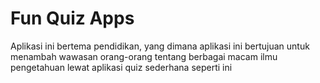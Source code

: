 # Fun Quiz Apps

Aplikasi ini bertema pendidikan, yang dimana aplikasi ini bertujuan untuk menambah wawasan orang-orang tentang berbagai macam ilmu pengetahuan lewat aplikasi quiz sederhana seperti ini
